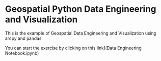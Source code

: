 # Geospatial Python Data Engineering and Visualization
This is the example of Geospatial Data Engineering and Visualization using arcpy and pandas

You can start the exercise by clicking on this link](Data Engineering Notebook.ipynb)
